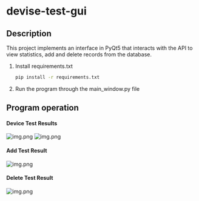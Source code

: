 # devise-test-gui

## Description

This project implements an interface in PyQt5 that interacts with the API to view statistics, add and delete records from the database.

1. Install requirements.txt
   ```bash
   pip install -r requirements.txt
   
2. Run the program through the main_window.py file

## Program operation

#### Device Test Results

![img.png](screenshots/Device_Test_Results.png)
![img.png](screenshots/Device_Test_Results_filter.png)

#### Add Test Result

![img.png](screenshots/Add_Test_Result.png)

#### Delete Test Result

![img.png](screenshots/Delete_Test_Result.png)
